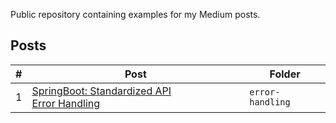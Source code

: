 Public repository containing examples for my Medium posts.

## Posts
| #  | Post | Folder |
| ------------- | ------------- | ------------- |
| 1  | [SpringBoot: Standardized API Error Handling]()  | `error-handling` |
